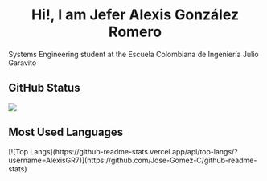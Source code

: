 <h1 align="center">Hi!, I am Jefer Alexis González Romero</h1>
<p  align ="left">Systems Engineering student at the Escuela Colombiana de Ingeniería Julio Garavito</p>
<h2 align="left">GitHub Status</h2>
<div>
    <img  src="https://github-readme-stats.vercel.app/api?username=AlexisGR7&show_icons=true&theme=dracula")>
</div>
<h2 align="left">Most Used Languages</h2>
[![Top Langs](https://github-readme-stats.vercel.app/api/top-langs/?username=AlexisGR7)](https://github.com/Jose-Gomez-C/github-readme-stats) 
